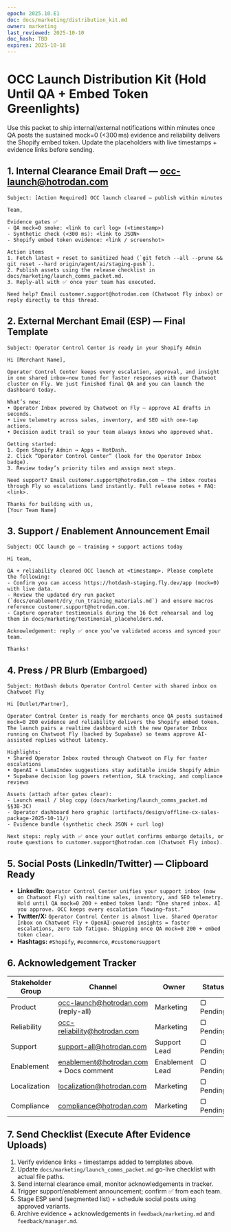 ```yaml
---
epoch: 2025.10.E1
doc: docs/marketing/distribution_kit.md
owner: marketing
last_reviewed: 2025-10-10
doc_hash: TBD
expires: 2025-10-18
---
```

# OCC Launch Distribution Kit (Hold Until QA + Embed Token Greenlights)

Use this packet to ship internal/external notifications within minutes once QA posts the sustained mock=0 (<300 ms) evidence and reliability delivers the Shopify embed token. Update the placeholders with live timestamps + evidence links before sending.

## 1. Internal Clearance Email Draft — occ-launch@hotrodan.com
```
Subject: [Action Required] OCC launch cleared — publish within minutes

Team,

Evidence gates ✅
- QA mock=0 smoke: <link to curl log> (<timestamp>)
- Synthetic check (<300 ms): <link to JSON>
- Shopify embed token evidence: <link / screenshot>

Action items
1. Fetch latest + reset to sanitized head (`git fetch --all --prune && git reset --hard origin/agent/ai/staging-push`).
2. Publish assets using the release checklist in docs/marketing/launch_comms_packet.md.
3. Reply-all with ✅ once your team has executed.

Need help? Email customer.support@hotrodan.com (Chatwoot Fly inbox) or reply directly to this thread.
```

## 2. External Merchant Email (ESP) — Final Template
```
Subject: Operator Control Center is ready in your Shopify Admin

Hi [Merchant Name],

Operator Control Center keeps every escalation, approval, and insight in one shared inbox—now tuned for faster responses with our Chatwoot cluster on Fly. We just finished final QA and you can launch the dashboard today.

What’s new:
• Operator Inbox powered by Chatwoot on Fly — approve AI drafts in seconds.
• Live telemetry across sales, inventory, and SEO with one-tap actions.
• Decision audit trail so your team always knows who approved what.

Getting started:
1. Open Shopify Admin → Apps → HotDash.
2. Click “Operator Control Center” (look for the Operator Inbox badge).
3. Review today’s priority tiles and assign next steps.

Need support? Email customer.support@hotrodan.com — the inbox routes through Fly so escalations land instantly. Full release notes + FAQ: <link>.

Thanks for building with us,
[Your Team Name]
```

## 3. Support / Enablement Announcement Email
```
Subject: OCC launch go — training + support actions today

Hi team,

QA + reliability cleared OCC launch at <timestamp>. Please complete the following:
- Confirm you can access https://hotdash-staging.fly.dev/app (mock=0) with live data.
- Review the updated dry run packet (`docs/enablement/dry_run_training_materials.md`) and ensure macros reference customer.support@hotrodan.com.
- Capture operator testimonials during the 16 Oct rehearsal and log them in docs/marketing/testimonial_placeholders.md.

Acknowledgement: reply ✅ once you’ve validated access and synced your team.

Thanks!
```

## 4. Press / PR Blurb (Embargoed)
```
Subject: HotDash debuts Operator Control Center with shared inbox on Chatwoot Fly

Hi [Outlet/Partner],

Operator Control Center is ready for merchants once QA posts sustained mock=0 200 evidence and reliability delivers the Shopify embed token. The launch pairs a realtime dashboard with the new Operator Inbox running on Chatwoot Fly (backed by Supabase) so teams approve AI-assisted replies without latency.

Highlights:
• Shared Operator Inbox routed through Chatwoot on Fly for faster escalations
• OpenAI + LlamaIndex suggestions stay auditable inside Shopify Admin
• Supabase decision log powers retention, SLA tracking, and compliance reviews

Assets (attach after gates clear):
- Launch email / blog copy (docs/marketing/launch_comms_packet.md §§3B-3C)
- Operator dashboard hero graphic (artifacts/design/offline-cx-sales-package-2025-10-11/)
- Evidence bundle (synthetic check JSON + curl log)

Next steps: reply with ✅ once your outlet confirms embargo details, or route questions to customer.support@hotrodan.com (Chatwoot Fly inbox).
```

## 5. Social Posts (LinkedIn/Twitter) — Clipboard Ready
- **LinkedIn:** `Operator Control Center unifies your support inbox (now on Chatwoot Fly) with realtime sales, inventory, and SEO telemetry. Hold until QA mock=0 200 + embed token land: “One shared inbox. AI you approve. OCC keeps every escalation flowing—fast.”`
- **Twitter/X:** `Operator Control Center is almost live. Shared Operator Inbox on Chatwoot Fly + OpenAI-powered insights = faster escalations, zero tab fatigue. Shipping once QA mock=0 200 + embed token clear.`
- **Hashtags:** `#Shopify`, `#ecommerce`, `#customersupport`

## 6. Acknowledgement Tracker
| Stakeholder Group | Channel | Owner | Status | Timestamp | Notes |
|-------------------|---------|-------|--------|-----------|-------|
| Product | occ-launch@hotrodan.com (reply-all) | Marketing | ▢ Pending |  |  |
| Reliability | occ-reliability@hotrodan.com | Marketing | ▢ Pending |  |  |
| Support | support-all@hotrodan.com | Support Lead | ▢ Pending |  |  |
| Enablement | enablement@hotrodan.com + Docs comment | Enablement Lead | ▢ Pending |  |  |
| Localization | localization@hotrodan.com | Marketing | ▢ Pending |  |  |
| Compliance | compliance@hotrodan.com | Marketing | ▢ Pending |  |  |

## 7. Send Checklist (Execute After Evidence Uploads)
1. Verify evidence links + timestamps added to templates above.
2. Update `docs/marketing/launch_comms_packet.md` go-live checklist with actual file paths.
3. Send internal clearance email, monitor acknowledgements in tracker.
4. Trigger support/enablement announcement; confirm ✅ from each team.
5. Stage ESP send (segmented list) + schedule social posts using approved variants.
6. Archive evidence + acknowledgements in `feedback/marketing.md` and `feedback/manager.md`.
